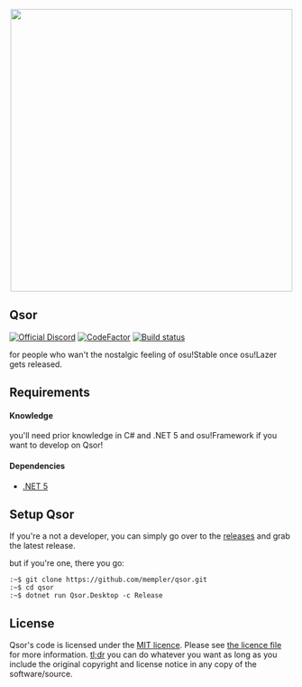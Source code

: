 <p align="center">
  <img width="500px" src=".assets/logo.svg">
</p>

## Qsor

[![Official Discord](https://discordapp.com/api/guilds/1237661234073960531/widget.png?style=shield)](https://discord.gg/ujNk7sVQCt) [![CodeFactor](https://www.codefactor.io/repository/github/mempler/qsor/badge)](https://www.codefactor.io/repository/github/mempler/qsor) [![Build status](https://ci.appveyor.com/api/projects/status/0jec4r3nxqa6nq8g?svg=true)](https://ci.appveyor.com/project/mempler/qsor)

for people who wan't the nostalgic feeling of osu!Stable once osu!Lazer gets released.

## Requirements

#### Knowledge

you'll need prior knowledge in C\# and .NET 5 and osu!Framework if you want to develop on Qsor!

#### Dependencies

* [.NET 5](https://dotnet.microsoft.com)

## Setup Qsor

If you're a not a developer, you can simply go over to the [releases](https://github.com/mempler/qsor/releases) and grab the latest release.

but if you're one, there you go:

```shell
:~$ git clone https://github.com/mempler/qsor.git
:~$ cd qsor
:~$ dotnet run Qsor.Desktop -c Release
```

## License

Qsor's code is licensed under the [MIT licence](https://opensource.org/licenses/MIT). Please see [the licence file](./LICENSE) for more information. [tl;dr](https://tldrlegal.com/license/mit-license) you can do whatever you want as long as you include the original copyright and license notice in any copy of the software/source.
